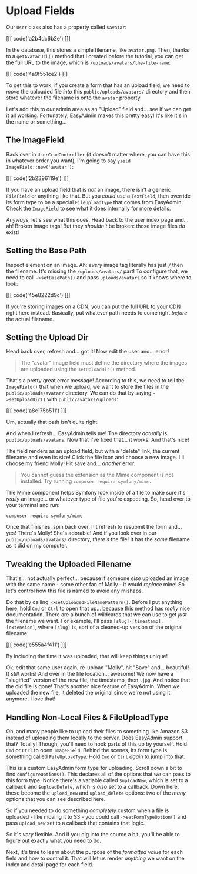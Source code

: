 # Upload Fields

Our `User` class also has a property called `$avatar`:

[[[ code('a2b4dc6b2e') ]]]

In the database, this stores a simple filename, like `avatar.png`. Then, thanks
to a `getAvatarUrl()` method that I created before the tutorial, you can get the full
URL to the image, which is `/uploads/avatars/the-file-name`:

[[[ code('4a9f551ce2') ]]]

To get this to work, if you create a form that has an upload field, we need to *move*
the uploaded file *into* this `public/uploads/avatars/` directory and then store
whatever the filename is onto the `avatar` property.

Let's add this to *our* admin area as an "Upload" field and... see if we can get
it all working. Fortunately, EasyAdmin makes this pretty easy! It's like it's
in the name or something...

## The ImageField

Back over in `UserCrudController` (it doesn't matter where, you can have this
in whatever order you want), I'm going to say `yield ImageField::new('avatar')`:

[[[ code('2b2396119e') ]]]

If you have an upload field that is *not* an image, there isn't a generic
`FileField` or anything like that. But you *could* use a `TextField`, then
override its form type to be a special `FileUploadType` that comes from
EasyAdmin. Check the `ImageField` to see what it does internally for more details.

*Anyways*, let's see what this does. Head back to the user index page and... ah!
Broken image tags! But they *shouldn't* be broken: those image files *do* exist!

## Setting the Base Path

Inspect element on an image. Ah: *every* image tag literally has just `/`
then the filename. It's missing the `/uploads/avatars/` part! To configure that,
we need to call `->setBasePath()` and pass `uploads/avatars` so it knows where to
look:

[[[ code('45e8222d9c') ]]]

If you're storing images on a CDN, you can put the full URL to your CDN right here
instead. Basically, put whatever path needs to come right *before* the actual filename.

## Setting the Upload Dir

Head back over, refresh and... got it! Now edit the user and... error!

> The "avatar" image field must define the directory where the images are uploaded
> using the `setUploadDir()` method.

That's a pretty great error message! According to this, we need to tell the
`ImageField()` that when we upload, we want to store the files in the
`public/uploads/avatar/` directory. We can do that by saying `->setUploadDir()` with
`public/avatars/uploads`:

[[[ code('a8c175b511') ]]]

Um, actually that path isn't quite right.

And when I refresh... EasyAdmin tells me! The directory *actually* is
`public/uploads/avatars`. Now that I've fixed that... it works. And that's nice!

The field renders as an upload field, but with a "delete" link, the current filename
and even its size! Click the file icon and choose a new image. I'll choose my friend
Molly! Hit save and... *another* error.

> You cannot guess the extension as the Mime component is not installed. Try running
> `composer require symfony/mime`.

The Mime component helps Symfony look inside of a file to make sure it's *really*
an image... or whatever type of file you're expecting. So, head over to your terminal
and run:

```terminal
composer require symfony/mime
```

Once that finishes, spin back over, hit refresh to resubmit the form and... yes!
There's Molly! She's adorable! And if you look over in our `public/uploads/avatars/`
directory, *there's* the file! It has the *same* filename as it did on my computer.

## Tweaking the Uploaded Filename

That's... not actually perfect... because if someone *else* uploaded an image
with the same name - some other fan of Molly - it would *replace* mine! So let's
control how this file is named to avoid any mishaps.

Do that by calling `->setUploadedFileNamePattern()`. Before I put anything here,
hold `Cmd` or `Ctrl` to open that up... because this method has *really* nice
documentation. There are a bunch of wildcards that we can use to get *just*
the filename we want. For example, I'll pass `[slug]-[timestamp].[extension]`,
where `[slug]` is, sort of a cleaned-up version of the original filename:

[[[ code('e555a4f411') ]]]

By including the time it was uploaded, that will keep things unique!

Ok, edit that same user again, re-upload "Molly", hit "Save" and... beautiful! It
*still* works! And over in the file location... awesome! We now have a "slugified"
version of the new file, the timestamp, then `.jpg`. And notice that the old file
is gone! That's another nice feature of EasyAdmin. When we uploaded the new
file, it deleted the original since we're not using it anymore. I love that!

## Handling Non-Local Files & FileUploadType

Oh, and many people like to upload their files to something like Amazon S3 instead
of uploading them locally to the server. Does EasyAdmin support that? Totally! Though,
you'll need to hook parts of this up by yourself. Hold `Cmd` or `Ctrl` to open
`ImageField`. Behind the scenes, its form type is something called `FileUploadType`.
Hold `Cmd` or `Ctrl` *again* to jump into that.

This is a custom EasyAdmin form type for uploading. Scroll down a bit to find
`configureOptions()`. This declares all of the options that *we* can pass to this
form type. Notice there's a variable called `$uploadNew`, which is set to a callback
and `$uploadDelete`, which is *also* set to a callback. Down here, these become
the `upload_new` and `upload_delete` options: two of the *many* options that you
can see described here.

So if you needed to do something *completely* custom when a file is uploaded - like
moving it to S3 - you could call `->setFormTypeOption()` and pass `upload_new`
set to a callback that contains that logic.

So it's *very* flexible. And if you dig into the source a bit, you'll be able
to figure out exactly what you need to do.

Next, it's time to learn about the purpose of the _formatted value_ for each field
and how to control it. That will let us render *anything* we want on the index
and detail page for each field.
